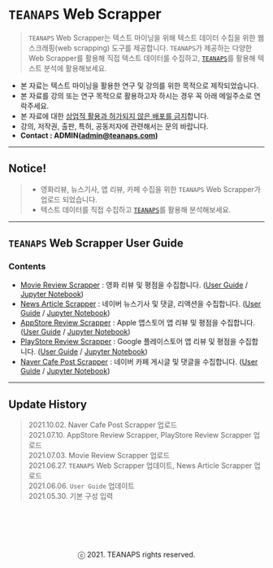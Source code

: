# `TEANAPS` Web Scrapper

> `TEANAPS` Web Scrapper는 텍스트 마이닝을 위해 텍스트 데이터 수집을 위한 웹스크래핑(web scrapping) 도구를 제공합니다. `TEANAPS`가 제공하는 다양한 Web Scrapper를 활용해 직접 텍스트 데이터를 수집하고, [`TEANAPS`](https://github.com/fingeredman/teanaps#teanaps-text-analysis-apis-for-ecucation)를 활용해 텍스트 분석에 활용해보세요.

- 본 자료는 텍스트 마이닝을 활용한 연구 및 강의를 위한 목적으로 제작되었습니다.
- 본 자료를 강의 또는 연구 목적으로 활용하고자 하시는 경우 꼭 아래 메일주소로 연락주세요.
- 본 자료에 대한 <U>상업적 활용과 허가되지 않은 배포를 금지</U>합니다.
- 강의, 저작권, 출판, 특허, 공동저자에 관련해서는 문의 바랍니다.
- **Contact : ADMIN(admin@teanaps.com)**

---
## Notice! 
> - 영화리뷰, 뉴스기사, 앱 리뷰, 카페  수집을 위한 `TEANAPS` Web Scrapper가 업로드 되었습니다.
> - 텍스트 데이터를 직접 수집하고 [`TEANAPS`](https://github.com/fingeredman/teanaps#teanaps-text-analysis-apis-for-ecucation)를 활용해 분석해보세요.

---
## `TEANAPS` Web Scrapper User Guide

### Contents
- [Movie Review Scrapper](./movie_comment_scrapper/teanaps_web_scrapper_guide-moive_comment_scrapper.md#teanaps-movie-review-scrapper) : 영화 리뷰 및 평점을 수집합니다. ([User Guide](./movie_comment_scrapper/teanaps_web_scrapper_guide-moive_comment_scrapper.md#teanaps-movie-review-scrapper) / [Jupyter Notebook](./movie_comment_scrapper/MOVIE_COMMENT_SCRAPPING.ipynb))
- [News Article Scrapper](./news_scrapper/teanaps_web_scrapper_guide-news_scrapper.md#teanaps-news-article-scrapper) : 네이버 뉴스기사 및 댓글, 리액션을 수집합니다. ([User Guide](./news_scrapper/teanaps_web_scrapper_guide-news_scrapper.md#teanaps-news-article-scrapper) / [Jupyter Notebook](./news_scrapper/NEWS_DATA_SCRAPPING.ipynb))
- [AppStore Review Scrapper](./appstore_review_scrapper/teanaps_web_scrapper_guide-appstore_review_scrapper.md#teanaps-appstore-review-scrapper) : Apple 앱스토어 앱 리뷰 및 평점을 수집합니다. ([User Guide](./appstore_review_scrapper/teanaps_web_scrapper_guide-appstore_review_scrapper.md#teanaps-appstore-review-scrapper) / [Jupyter Notebook](./appstore_review_scrapper/APPSTORE_REVIEW_SCRAPPING.ipynb))
- [PlayStore Review Scrapper](./playstore_review_scrapper/teanaps_web_scrapper_guide-playstore_review_scrapper.md#teanaps-playstore-review-scrapper) : Google 플레이스토어 앱 리뷰 및 평점을 수집합니다. ([User Guide](./playstore_review_scrapper/teanaps_web_scrapper_guide-playstore_review_scrapper.md#teanaps-playstore-review-scrapper) / [Jupyter Notebook](./playstore_review_scrapper/PLAYSTORE_REVIEW_SCRAPPING.ipynb))
- [Naver Cafe Post Scrapper](./cafe_post_scrapper/teanaps_web_scrapper_guide-cafe_post_scrapper.md#teanaps-movie-review-scrapper) : 네이버 카페 게시글 및 댓글을 수집합니다. ([User Guide](./cafe_post_scrapper/teanaps_web_scrapper_guide-cafe_post_scrapper.md#teanaps-movie-review-scrapper) / [Jupyter Notebook](./cafe_post_scrapper/CAFE_POST_SCRAPPING.ipynb))

---
## Update History
> 2021.10.02. Naver Cafe Post Scrapper 업로드  
> 2021.07.10. AppStore Review Scrapper, PlayStore Review Scrapper 업로드  
> 2021.07.03. Movie Review Scrapper 업로드  
> 2021.06.27. `TEANAPS` Web Scrapper 업데이트, News Article Scrapper 업로드  
> 2021.06.06. `User Guide` 업데이트  
> 2021.05.30. 기본 구성 입력  

<br><br>
---
<center>ⓒ 2021. TEANAPS rights reserved.</center>
